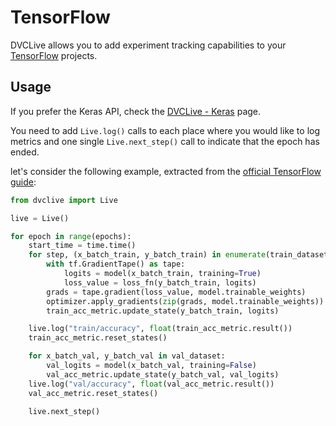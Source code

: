 # TensorFlow

DVCLive allows you to add experiment tracking capabilities to your
[TensorFlow](https://www.tensorflow.org/) projects.

## Usage

<admon type="tip">

If you prefer the Keras API, check the
[DVCLive - Keras](/docs/dvclive/api-reference/ml-frameworks/keras) page.

</admon>

You need to add `Live.log()` calls to each place where you would like to log
metrics and one single `Live.next_step()` call to indicate that the epoch has
ended.

let's consider the following example, extracted from the
[official TensorFlow guide](https://www.tensorflow.org/guide/keras/writing_a_training_loop_from_scratch):

```python
from dvclive import Live

live = Live()

for epoch in range(epochs):
    start_time = time.time()
    for step, (x_batch_train, y_batch_train) in enumerate(train_dataset):
        with tf.GradientTape() as tape:
            logits = model(x_batch_train, training=True)
            loss_value = loss_fn(y_batch_train, logits)
        grads = tape.gradient(loss_value, model.trainable_weights)
        optimizer.apply_gradients(zip(grads, model.trainable_weights))
        train_acc_metric.update_state(y_batch_train, logits)

    live.log("train/accuracy", float(train_acc_metric.result())
    train_acc_metric.reset_states()

    for x_batch_val, y_batch_val in val_dataset:
        val_logits = model(x_batch_val, training=False)
        val_acc_metric.update_state(y_batch_val, val_logits)
    live.log("val/accuracy", float(val_acc_metric.result())
    val_acc_metric.reset_states()

    live.next_step()
```
